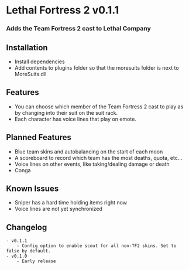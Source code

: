 # Lethal Fortress 2 v0.1.1
### Adds the Team Fortress 2 cast to Lethal Company

## Installation
- Install dependencies 
- Add contents to plugins folder so that the moresuits folder is next to MoreSuits.dll

## Features
- You can choose which member of the Team Fortress 2 cast to play as by changing into their suit on the suit rack. 
- Each character has voice lines that play on emote. 

## Planned Features
- Blue team skins and autobalancing on the start of each moon
- A scoreboard to record which team has the most deaths, quota, etc...
- Voice lines on other events, like taking/dealing damage or death 
- Conga

## Known Issues
- Sniper has a hard time holding items right now 
- Voice lines are not yet synchronized

## Changelog
	- v0.1.1
		- Config option to enable scout for all non-TF2 skins. Set to false by default. 
	- v0.1.0
		- Early release